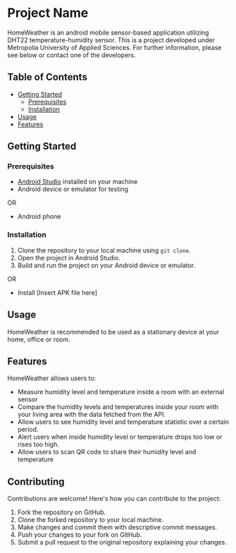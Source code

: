 # Project Name

HomeWeather is an android mobile sensor-based application utilizing DHT22 temperature-humidity sensor. This is a project developed under Metropolia University of Applied Sciences. For further information, please see below or contact one of the developers.

## Table of Contents
- [Getting Started](#getting-started)
  - [Prerequisites](#prerequisites)
  - [Installation](#installation)
- [Usage](#Usage)
- [Features](#features)

## Getting Started

### Prerequisites

- [Android Studio](https://developer.android.com/studio) installed on your machine
- Android device or emulator for testing

OR 
- Android phone

### Installation

1. Clone the repository to your local machine using `git clone`.
2. Open the project in Android Studio.
3. Build and run the project on your Android device or emulator.

OR

- Install [Insert APK file here]

## Usage

HomeWeather is recommended to be used as a stationary device at your home, office or room. 

## Features

HomeWeather allows users to:

- Measure humidity level and temperature inside a room with an external sensor
- Compare the humidity levels and temperatures inside your room with your living area with the data fetched from the API.
- Allow users to see humidity level and temperature statistic over a certain period.
- Alert users when inside humidity level or temperature drops too low or rises too high.
- Allow users to scan QR code to share their humidity level and temperature

## Contributing

Contributions are welcome! Here's how you can contribute to the project:

1. Fork the repository on GitHub.
2. Clone the forked repository to your local machine.
3. Make changes and commit them with descriptive commit messages.
4. Push your changes to your fork on GitHub.
5. Submit a pull request to the original repository explaining your changes.



